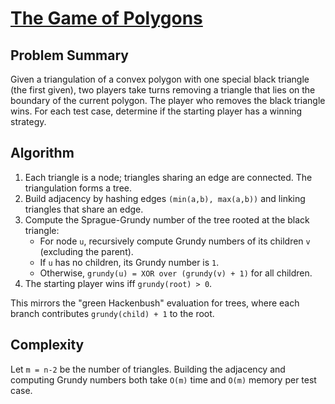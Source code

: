 # [The Game of Polygons](https://www.spoj.com/problems/POLYGAME/)

## Problem Summary
Given a triangulation of a convex polygon with one special black triangle (the first given), two players take turns removing a triangle that lies on the boundary of the current polygon. The player who removes the black triangle wins. For each test case, determine if the starting player has a winning strategy.

## Algorithm
1. Each triangle is a node; triangles sharing an edge are connected. The triangulation forms a tree.
2. Build adjacency by hashing edges `(min(a,b), max(a,b))` and linking triangles that share an edge.
3. Compute the Sprague-Grundy number of the tree rooted at the black triangle:
   - For node `u`, recursively compute Grundy numbers of its children `v` (excluding the parent).
   - If `u` has no children, its Grundy number is `1`.
   - Otherwise, `grundy(u) = XOR over (grundy(v) + 1)` for all children.
4. The starting player wins iff `grundy(root) > 0`.

This mirrors the "green Hackenbush" evaluation for trees, where each branch contributes `grundy(child) + 1` to the root.

## Complexity
Let `m = n-2` be the number of triangles. Building the adjacency and computing Grundy numbers both take `O(m)` time and `O(m)` memory per test case.
